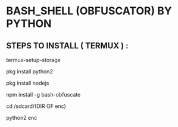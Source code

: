 # BASH_SHELL (OBFUSCATOR) BY PYTHON

## STEPS TO INSTALL ( TERMUX ) :

termux-setup-storage

pkg install python2

pkg install nodejs

npm install -g bash-obfuscate

cd /sdcard/(DIR OF enc)

python2 enc
